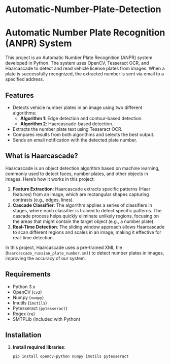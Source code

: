 # Automatic-Number-Plate-Detection
# Automatic Number Plate Recognition (ANPR) System

This project is an Automatic Number Plate Recognition (ANPR) system developed in Python. The system uses OpenCV, Tesseract OCR, and Haarcascade to detect and read vehicle license plates from images. When a plate is successfully recognized, the extracted number is sent via email to a specified address.

## Features

- Detects vehicle number plates in an image using two different algorithms:
  - **Algorithm 1**: Edge detection and contour-based detection.
  - **Algorithm 2**: Haarcascade-based detection.
- Extracts the number plate text using Tesseract OCR.
- Compares results from both algorithms and selects the best output.
- Sends an email notification with the detected plate number.

## What is Haarcascade?

Haarcascade is an object detection algorithm based on machine learning, commonly used to detect faces, number plates, and other objects in images.
Here’s how it works in this project:

1. **Feature Extraction**: Haarcascade extracts specific patterns (Haar features) from an image, which are rectangular shapes capturing contrasts (e.g., edges, lines).
2. **Cascade Classifier**: The algorithm applies a series of classifiers in stages, where each classifier is trained to detect specific patterns. The cascade process helps quickly eliminate unlikely regions, focusing on the areas that might contain the target object (e.g., a number plate).
3. **Real-Time Detection**: The sliding window approach allows Haarcascade to scan different regions and scales in an image, making it effective for real-time detection.

In this project, Haarcascade uses a pre-trained XML file (`haarcascade_russian_plate_number.xml`) to detect number plates in images, improving the accuracy of our system.

## Requirements

- Python 3.x
- OpenCV (`cv2`)
- Numpy (`numpy`)
- Imutils (`imutils`)
- Pytesseract (`pytesseract`)
- Regex (`re`)
- SMTPLib (included with Python)

## Installation

1. **Install required libraries**:
   ```bash
   pip install opencv-python numpy imutils pytesseract
